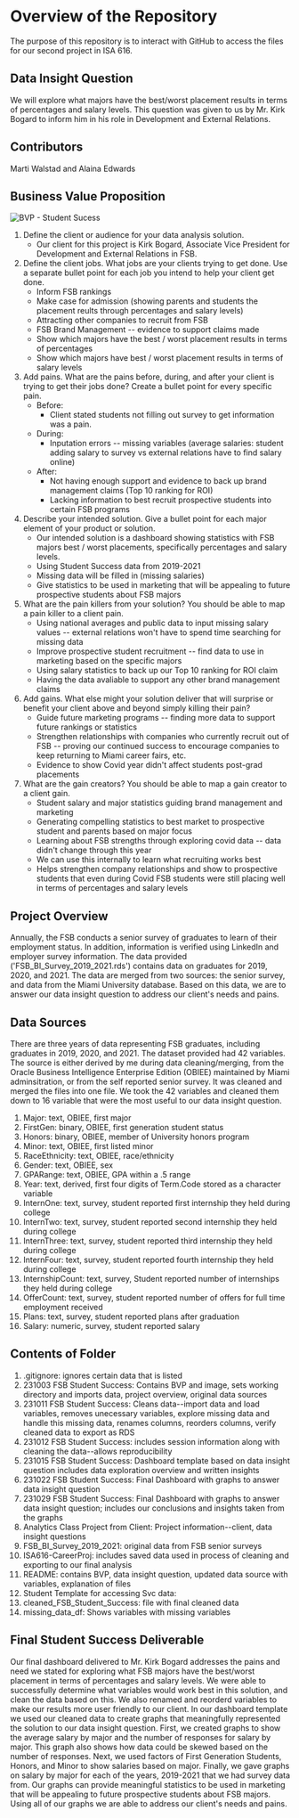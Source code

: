 # Overview of the Repository

The purpose of this repository is to interact with GitHub to access the files for our second project in ISA 616. 

## Data Insight Question
We will explore what majors have the best/worst placement results in terms of percentages and salary levels. This question was given to us by Mr. Kirk Bogard to inform him in his role in Development and External Relations.

## Contributors
Marti Walstad and Alaina Edwards

## Business Value Proposition

![BVP - Student Sucess](https://github.com/alainaledwards/ISA616-Project2-Group11/assets/146125942/55de55b1-3225-4caa-b900-76ae07b2981d)

1. Define the client or audience for your data analysis solution.
    * Our client for this project is Kirk Bogard, Associate Vice President for Development and External Relations in FSB.
2. Define the client jobs.  What jobs are your clients trying to get done.  Use a separate bullet point for each job you intend to help your client get done.
    *  Inform FSB rankings
    *  Make case for admission (showing parents and students the placement reults through percentages and salary levels)
    *  Attracting other companies to recruit from FSB
    *  FSB Brand Management -- evidence to support claims made
    *  Show which majors have the best / worst placement results in terms of percentages
    *  Show which majors have best / worst placement results in terms of salary levels
4. Add pains.  What are the pains before, during, and after your client is trying to get their jobs done?  Create a bullet point for every specific pain.
    *  Before:
        *  Client stated students not filling out survey to get information was a pain. 
    * During:
        * Inputation errors -- missing variables (average salaries: student adding salary to survey vs external relations have to find salary online)
    * After:
        *  Not having enough support and evidence to back up brand management claims (Top 10 ranking for ROI)
        * Lacking information to best recruit prospective students into certain FSB programs
5. Describe your intended solution.  Give a bullet point for each major element of your product or solution.
      * Our intended solution is a dashboard showing statistics with FSB majors best / worst placements, specifically percentages and salary levels.
      *  Using Student Success data from 2019-2021
      *  Missing data will be filled in (missing salaries)
      *  Give statistics to be used in marketing that will be appealing to future prospective students about FSB majors
6. What are the pain killers from your solution? You should be able to map a pain killer to a client pain.
    *  Using national averages and public data to input missing salary values -- external relations won't have to spend time searching for missing data 
    *  Improve prospective student recruitment -- find data to use in marketing based on the specific majors  
    *  Using salary statistics to back up our Top 10 ranking for ROI claim 
    *  Having the data avaliable to support any other brand management claims 
7. Add gains.  What else might your solution deliver that will surprise or benefit your client above and beyond simply killing their pain?
    *  Guide future marketing programs -- finding more data to support future rankings or statistics
    *  Strengthen relationships with companies who currently recruit out of FSB -- proving our continued success to encourage companies to keep returning to Miami career fairs, etc.
    *  Evidence to show Covid year didn't affect students post-grad placements
8. What are the gain creators?   You should be able to map a gain creator to a client gain.
    *  Student salary and major statistics guiding brand management and marketing 
    *  Generating compelling statistics to best market to prospective student and parents based on major focus
    *  Learning about FSB strengths through exploring covid data -- data didn't change through this year
      *  We can use this internally to learn what recruiting works best
      *  Helps strengthen company relationships and show to prospective students that even during Covid FSB students were still placing well in terms of percentages and salary levels

## Project Overview

Annually, the FSB conducts a senior survey of graduates to learn of their employment status.  In addition, information is verified using LinkedIn and employer survey information.  The data provided ('FSB_BI_Survey_2019_2021.rds') contains data on graduates for 2019, 2020, and 2021.  The data are merged from two sources:  the senior survey, and data from the Miami University database.  Based on this data, we are to answer our data insight question to address our client's needs and pains. 

## Data Sources

There are three years of data representing FSB graduates, including graduates in 2019, 2020, and 2021.  The dataset provided had 42 variables.  The source is either derived by me during data cleaning/merging, from the Oracle Business Intelligence Enterprise Edition (OBIEE) maintained by Miami adminsitration, or from the self reported senior survey.  It was cleaned and merged the files into one file.  We took the 42 variables and cleaned them down to 16 variable that were the most useful to our data insight question.  

1.  Major: text, OBIEE, first major
2.  FirstGen: binary, OBIEE, first generation student status
3.  Honors: binary, OBIEE, member of University honors program
4.  Minor: text, OBIEE, first listed minor
5.  RaceEthnicity: text, OBIEE, race/ethnicity
6.  Gender: text, OBIEE, sex
7.  GPARange: text, OBIEE, GPA within a .5 range
8.  Year: text, derived, first four digits of Term.Code stored as a character variable
9.  InternOne: text, survey, student reported first internship they held during college
10. InternTwo: text, survey, student reported second internship they held during college
11. InternThree: text, survey, student reported third internship they held during college
12. InternFour: text, survey, student reported fourth internship they held during college
13. InternshipCount: text, survey, Student reported number of internships they held during college
14. OfferCount: text, survey, student reported number of offers for full time employment received
15. Plans: text, survey, student reported plans after graduation
16. Salary: numeric, survey, student reported salary

## Contents of Folder
1. .gitignore: ignores certain data that is listed
2. 231003 FSB Student Success: Contains BVP and image, sets working directory and imports data, project overview, original data sources
4. 231011 FSB Student Success: Cleans data--import data and load variables, removes unecessary variables, explore missing data and handle this missing data, renames columns, reorders columns, verify cleaned data to export as RDS
5. 231012 FSB Student Success: includes session information along with cleaning the data--allows reproducibility
6. 231015 FSB Student Success: Dashboard template based on data insight question includes data exploration overview and written insights
7. 231022 FSB Student Success: Final Dashboard with graphs to answer data insight question
8. 231029 FSB Student Success: Final Dashboard with graphs to answer data insight question; includes our conclusions and insights taken from the graphs
9. Analytics Class Project from Client: Project information--client, data insight questions
10. FSB_BI_Survey_2019_2021: original data from FSB senior surveys
11. ISA616-CareerProj: includes saved data used in process of cleaning and exporting to our final analysis
12. README: contains BVP, data insight question, updated data source with variables, explanation of files
13. Student Template for accessing Svc data:
14. cleaned_FSB_Student_Success: file with final cleaned data
15. missing_data_df: Shows variables with missing variables

## Final Student Success Deliverable
Our final dashboard delivered to Mr. Kirk Bogard addresses the pains and need we stated for exploring what FSB majors have the best/worst placement in terms of percentages and salary levels.  We were able to successfully determine what variables would work best in this solution, and clean the data based on this.  We also renamed and reorderd variables to make our results more user friendly to our client. In our dashboard template we used our cleaned data to create graphs that meaningfully represented the solution to our data insight question. First, we created graphs to show the average salary by major and the number of responses for salary by major.  This graph also shows how data could be skewed based on the number of responses. Next, we used factors of First Generation Students, Honors, and Minor to show salaries based on major. Finally, we gave graphs on salary by major for each of the years, 2019-2021 that we had survey data from. Our graphs can provide meaningful statistics to be used in marketing that will be appealing to future prospective students about FSB majors. Using all of our graphs we are able to address our client's needs and pains.  

